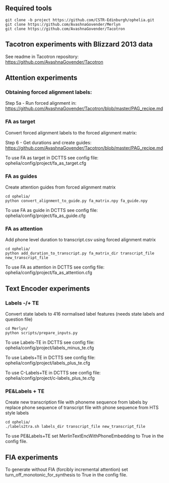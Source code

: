 ## Required tools

```
git clone -b project https://github.com/CSTR-Edinburgh/ophelia.git
git clone https://github.com/AvashnaGovender/Merlyn
git clone https://github.com/AvashnaGovender/Tacotron
```

## Tacotron experiments with Blizzard 2013 data

See readme in Tacotron repository: https://github.com/AvashnaGovender/Tacotron

## Attention experiments

### Obtaining forced alignment labels:

Step 5a - Run forced alignment in:  
https://github.com/AvashnaGovender/Tacotron/blob/master/PAG_recipe.md

### FA as target

Convert forced alignment labels to the forced alignment matrix:  

Step 6 - Get durations and create guides:  
https://github.com/AvashnaGovender/Tacotron/blob/master/PAG_recipe.md

To use FA as target in DCTTS see config file:  
ophelia/config/project/fa_as_target.cfg

### FA as guides

Create attention guides from forced alignment matrix

```
cd ophelia/
python convert_alignment_to_guide.py fa_matrix.npy fa_guide.npy 
```

To use FA as guide in DCTTS see config file:  
ophelia/config/project/fa_as_guide.cfg

### FA as attention

Add phone level duration to transcript.csv using forced alignment matrix

```
cd ophelia/
python add_duration_to_transcript.py fa_matrix_dir transcript_file new_transcript_file
```

To use FA as attention in DCTTS see config file:  
ophelia/config/project/fa_as_attention.cfg


## Text Encoder experiments

### Labels -/+ TE

Convert state labels to 416 normalised label features (needs state labels and question file)

```
cd Merlyn/
python scripts/prepare_inputs.py
```

To use Labels-TE in DCTTS see config file:  
ophelia/config/project/labels_minus_te.cfg

To use Labels+TE in DCTTS see config file:  
ophelia/config/project/labels_plus_te.cfg

To use C-Labels+TE in DCTTS see config file:  
ophelia/config/project/c-labels_plus_te.cfg

### PE&Labels + TE

Create new transcription file with phoneme sequence from labels by replace phone sequence of transcript file with phone sequence from HTS style labels
```
cd ophelia/
./labels2tra.sh labels_dir transcript_file new_transcript_file
```

To use PE&Labels+TE set MerlinTextEncWithPhoneEmbedding to True in the config file.

## FIA experiments

To generate without FIA (forcibly incremental attention) set turn_off_monotonic_for_synthesis to True in the config file.
